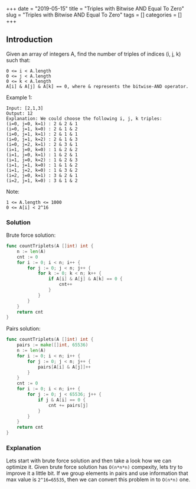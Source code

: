 +++
date = "2019-05-15"
title = "Triples with Bitwise AND Equal To Zero"
slug = "Triples with Bitwise AND Equal To Zero"
tags = []
categories = []
+++

## Introduction

Given an array of integers A, find the number of triples of indices (i, j, k) such that:
```
0 <= i < A.length
0 <= j < A.length
0 <= k < A.length
A[i] & A[j] & A[k] == 0, where & represents the bitwise-AND operator.
```

Example 1:
```
Input: [2,1,3]
Output: 12
Explanation: We could choose the following i, j, k triples:
(i=0, j=0, k=1) : 2 & 2 & 1
(i=0, j=1, k=0) : 2 & 1 & 2
(i=0, j=1, k=1) : 2 & 1 & 1
(i=0, j=1, k=2) : 2 & 1 & 3
(i=0, j=2, k=1) : 2 & 3 & 1
(i=1, j=0, k=0) : 1 & 2 & 2
(i=1, j=0, k=1) : 1 & 2 & 1
(i=1, j=0, k=2) : 1 & 2 & 3
(i=1, j=1, k=0) : 1 & 1 & 2
(i=1, j=2, k=0) : 1 & 3 & 2
(i=2, j=0, k=1) : 3 & 2 & 1
(i=2, j=1, k=0) : 3 & 1 & 2
``` 

Note:
```
1 <= A.length <= 1000
0 <= A[i] < 2^16
```

### Solution

Brute force solution:
``` go
func countTriplets(A []int) int {
    n := len(A)
    cnt := 0
    for i := 0; i < n; i++ {
        for j := 0; j < n; j++ {
            for k := 0; k < n; k++ {
                if A[i] & A[j] & A[k] == 0 {
                    cnt++
                }    
            }
        }
    }
    return cnt
}
```

Pairs solution:
``` go
func countTriplets(A []int) int {
    pairs := make([]int, 65536)
    n := len(A)
    for i := 0; i < n; i++ {
        for j := 0; j < n; j++ {
            pairs[A[i] & A[j]]++
        }
    }
    cnt := 0
    for i := 0; i < n; i++ {
        for j := 0; j < 65536; j++ {
            if j & A[i] == 0 {
                cnt += pairs[j] 
            }
        }
    }
    return cnt
}
```

### Explanation

Lets start with brute force solution and then take a look how we can optimize it.
Given brute force solution has `O(n*n*n)` compexity, lets try to improve it a little bit.
If we group elements in pairs and use information that max value is `2^16=65535`, then we can
convert this problem in to `O(n*n)` one.




